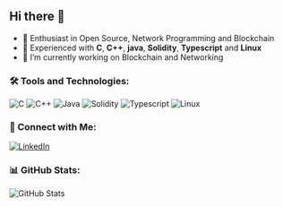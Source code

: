## Hi there 👋

- 🌟 Enthusiast in Open Source, Network Programming and Blockchain
- 🔧 Experienced with **C**, **C++**, **java**, **Solidity**, **Typescript** and **Linux**
- 🔭 I’m currently working on Blockchain and Networking

### 🛠️ Tools and Technologies:
![C](https://img.shields.io/badge/Code-C-blue)
![C++](https://img.shields.io/badge/Code-C++-orange)
![Java](https://img.shields.io/badge/Code-Java-orange)
![Solidity](https://img.shields.io/badge/Code-Solidity-orange)
![Typescript](https://img.shields.io/badge/Code-Typescript-orange)
![Linux](https://img.shields.io/badge/OS-Linux-informational)

### 🔗 Connect with Me:
[![LinkedIn](https://img.shields.io/badge/LinkedIn-Connect-blue)]([https://linkedin.com/in/yourprofile](https://www.linkedin.com/in/jl-vinay-329a16253/))
<!-- [![Portfolio](https://img.shields.io/badge/Website-Portfolio-informational)](https://yourwebsite.com) -->

### 📊 GitHub Stats:
![GitHub Stats](https://github-readme-stats.vercel.app/api?username=Laxical&show_icons=true)

